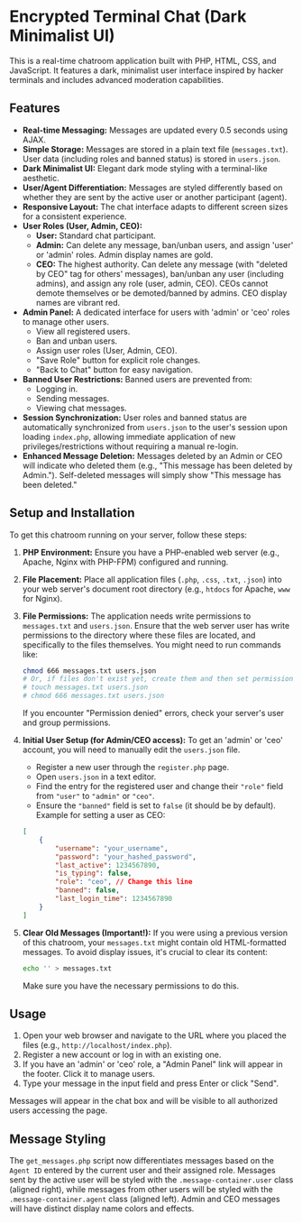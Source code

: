 # Encrypted Terminal Chat (Dark Minimalist UI)

This is a real-time chatroom application built with PHP, HTML, CSS, and JavaScript. It features a dark, minimalist user interface inspired by hacker terminals and includes advanced moderation capabilities.

## Features

*   **Real-time Messaging:** Messages are updated every 0.5 seconds using AJAX.
*   **Simple Storage:** Messages are stored in a plain text file (`messages.txt`). User data (including roles and banned status) is stored in `users.json`.
*   **Dark Minimalist UI:** Elegant dark mode styling with a terminal-like aesthetic.
*   **User/Agent Differentiation:** Messages are styled differently based on whether they are sent by the active user or another participant (agent).
*   **Responsive Layout:** The chat interface adapts to different screen sizes for a consistent experience.
*   **User Roles (User, Admin, CEO):**
    *   **User:** Standard chat participant.
    *   **Admin:** Can delete any message, ban/unban users, and assign 'user' or 'admin' roles. Admin display names are gold.
    *   **CEO:** The highest authority. Can delete any message (with "deleted by CEO" tag for others' messages), ban/unban any user (including admins), and assign any role (user, admin, CEO). CEOs cannot demote themselves or be demoted/banned by admins. CEO display names are vibrant red.
*   **Admin Panel:** A dedicated interface for users with 'admin' or 'ceo' roles to manage other users.
    *   View all registered users.
    *   Ban and unban users.
    *   Assign user roles (User, Admin, CEO).
    *   "Save Role" button for explicit role changes.
    *   "Back to Chat" button for easy navigation.
*   **Banned User Restrictions:** Banned users are prevented from:
    *   Logging in.
    *   Sending messages.
    *   Viewing chat messages.
*   **Session Synchronization:** User roles and banned status are automatically synchronized from `users.json` to the user's session upon loading `index.php`, allowing immediate application of new privileges/restrictions without requiring a manual re-login.
*   **Enhanced Message Deletion:** Messages deleted by an Admin or CEO will indicate who deleted them (e.g., "This message has been deleted by Admin."). Self-deleted messages will simply show "This message has been deleted."

## Setup and Installation

To get this chatroom running on your server, follow these steps:

1.  **PHP Environment:** Ensure you have a PHP-enabled web server (e.g., Apache, Nginx with PHP-FPM) configured and running.

2.  **File Placement:** Place all application files (`.php`, `.css`, `.txt`, `.json`) into your web server's document root directory (e.g., `htdocs` for Apache, `www` for Nginx).

3.  **File Permissions:** The application needs write permissions to `messages.txt` and `users.json`. Ensure that the web server user has write permissions to the directory where these files are located, and specifically to the files themselves. You might need to run commands like:
    ```bash
    chmod 666 messages.txt users.json
    # Or, if files don't exist yet, create them and then set permissions:
    # touch messages.txt users.json
    # chmod 666 messages.txt users.json
    ```
    If you encounter "Permission denied" errors, check your server's user and group permissions.

4.  **Initial User Setup (for Admin/CEO access):**
    To get an 'admin' or 'ceo' account, you will need to manually edit the `users.json` file.
    *   Register a new user through the `register.php` page.
    *   Open `users.json` in a text editor.
    *   Find the entry for the registered user and change their `"role"` field from `"user"` to `"admin"` or `"ceo"`.
    *   Ensure the `"banned"` field is set to `false` (it should be by default).
    Example for setting a user as CEO:
    ```json
    [
        {
            "username": "your_username",
            "password": "your_hashed_password",
            "last_active": 1234567890,
            "is_typing": false,
            "role": "ceo", // Change this line
            "banned": false,
            "last_login_time": 1234567890
        }
    ]
    ```

5.  **Clear Old Messages (Important!):** If you were using a previous version of this chatroom, your `messages.txt` might contain old HTML-formatted messages. To avoid display issues, it's crucial to clear its content:
    ```bash
    echo '' > messages.txt
    ```
    Make sure you have the necessary permissions to do this.

## Usage

1.  Open your web browser and navigate to the URL where you placed the files (e.g., `http://localhost/index.php`).
2.  Register a new account or log in with an existing one.
3.  If you have an 'admin' or 'ceo' role, a "Admin Panel" link will appear in the footer. Click it to manage users.
4.  Type your message in the input field and press Enter or click "Send".

Messages will appear in the chat box and will be visible to all authorized users accessing the page.

## Message Styling

The `get_messages.php` script now differentiates messages based on the `Agent ID` entered by the current user and their assigned role. Messages sent by the active user will be styled with the `.message-container.user` class (aligned right), while messages from other users will be styled with the `.message-container.agent` class (aligned left). Admin and CEO messages will have distinct display name colors and effects.